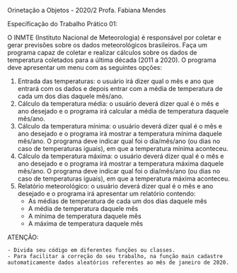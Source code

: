 Orinetação a Objetos - 2020/2
Profa. Fabiana Mendes

Especificação do Trabalho Prático 01:

  O INMTE (Instituto Nacional de Meteorologia) é responsável por coletar e gerar previsões sobre os
  dados meteorológicos brasileiros. Faça um programa capaz de coletar e realizar cálculos sobre os dados
  de temperatura coletados para a última década (2011 a 2020). O programa deve apresentar um menu
  com as seguintes opções:
  1. Entrada das temperaturas: o usuário irá dizer qual o mês e ano que entrará com os dados e
  depois entrar com a média de temperatura de cada um dos dias daquele mês/ano.
  2. Cálculo da temperatura média: o usuário deverá dizer qual é o mês e ano desejado e o
  programa irá calcular a média de temperatura daquele mês/ano.
  3. Cálculo da temperatura mínima: o usuário deverá dizer qual é o mês e ano desejado e o
  programa irá mostrar a temperatura mínima daquele mês/ano. O programa deve indicar qual foi o
  dia/mês/ano (ou dias no caso de temperaturas iguais), em que a temperatura mínima aconteceu.
  4. Cálculo da temperatura máxima: o usuário deverá dizer qual é o mês e ano desejado e o
  programa irá mostrar a temperatura máxima daquele mês/ano. O programa deve indicar qual
  foi o dia/mês/ano (ou dias no caso de temperaturas iguais), em que a temperatura máxima
  aconteceu.
  5. Relatório meteorológico: o usuário deverá dizer qual é o mês e ano desejado e o programa irá 
  apresentar um relatório contendo:
     - As médias de temperatura de cada um dos dias daquele mês
     - A média de temperatura daquele mês
     - A mínima de temperatura daquele mês
     - A máxima de temperatura daquele mês

  ATENÇÃO:
  
    - Divida seu código em diferentes funções ou classes.
    - Para facilitar a correção do seu trabalho, na função main cadastre automaticamente dados aleatórios referentes ao mês de janeiro de 2020.
